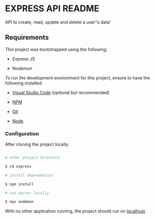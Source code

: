 
# EXPRESS API README  #

API to create, read, update and delete a user"s data'

## Requirements

This project was bootstrapped using the following:

* Express JS

* Nodemon


To run the development environment for this project, ensure  to have the following installed:

- [Visual Studio Code](https://code.visualstudio.com/download) (optional but recommended)

- [NPM](https://docs.npmjs.com/downloading-and-installing-node-js-and-npm/)

- [Git](https://git-scm.com/downloads)

- [Node](https://nodejs.org/en/)

### Configuration

After cloning the project locally:

```bash

# enter project directory

$ cd express

# install dependencies

$ npm install

# run server locally

$ npx nodemon

```

With no other application running, the project should run on [localhost](http://localhost:3000).



